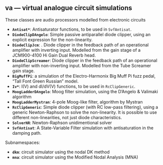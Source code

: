 ﻿## va — virtual analogue circuit simulations

These classes are audio processors modelled from electronic circuits

- **`Antisat*`**: Antisaturator functions, to be used in `SvfAntisat`.
- **`DiodeClipDAngelo`**: Simple passive antiparallel diode clipper, using an explicit expression for the non-linearity.
- **`DiodeClipJcm`**: . Diode clipper in the feedback path of an operational amplifier with inverting input. Modelled from the gain stage of a JCM900-4100 Hi Gain Dual Reverb head.
- **`DiodeClipScreamer`**: Diode clipper in the feedback path of an operational amplifier with non-inverting input. Modelled from the Tube Screamer gain stage.
- **`BigMuffPi`**: a simulation of the Electro-Harmonix Big Muff Pi fuzz pedal, “Tall Font Green Russian” model.
- **`Iv*`**: I(V) and dI/dV(V) functions, to be used in `RcClipGeneric`.
- **`MoogLadderDAngelo`**: Moog filter simulation, using the D’Angelo & Valimaki algorithm
- **`MoogLadderMystran`**: 4-pole Moog-like filter, algorithm by Mystran
- **`RcClipGeneric`**: Simple diode clipper (with RC low-pass filtering), using a generic Newton-Raphson to solve the non-linearity. It is possible to use different non-linearities, not just diode characteristics.
- **`SolverNR`**: Newton-Raphson unidimentional solver
- **`SvfAntisat`**: A State-Variable Filter simulation with antisaturation in the damping path.

Subnamespaces:

- **`dkm`**: circuit simulator using the nodal DK method
- **`mna`**: circuit simulator using the Modified Nodal Analysis (MNA)
